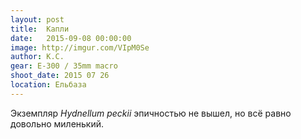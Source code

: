 ```yaml
---
layout: post
title:  Капли
date:   2015-09-08 00:00:00
image: http://imgur.com/VIpM0Se
author: К.С.
gear: E-300 / 35mm macro
shoot_date: 2015 07 26
location: Ельбаза
---
```


Экземпляр _Hydnellum peckii_ эпичностью не вышел, но всё равно довольно 
миленький.
